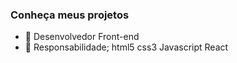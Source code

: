 ### Conheça meus projetos

- 🔭 Desenvolvedor Front-end
- 🌱 Responsabilidade; html5 css3 Javascript React
